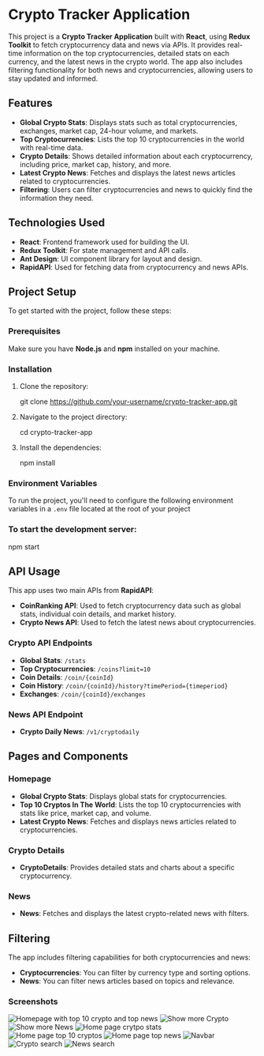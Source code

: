 # Crypto Tracker Application

This project is a **Crypto Tracker Application** built with **React**, using **Redux Toolkit** to fetch cryptocurrency data and news via APIs. It provides real-time information on the top cryptocurrencies, detailed stats on each currency, and the latest news in the crypto world. The app also includes filtering functionality for both news and cryptocurrencies, allowing users to stay updated and informed.

## Features

- **Global Crypto Stats**: Displays stats such as total cryptocurrencies, exchanges, market cap, 24-hour volume, and markets.
- **Top Cryptocurrencies**: Lists the top 10 cryptocurrencies in the world with real-time data.
- **Crypto Details**: Shows detailed information about each cryptocurrency, including price, market cap, history, and more.
- **Latest Crypto News**: Fetches and displays the latest news articles related to cryptocurrencies.
- **Filtering**: Users can filter cryptocurrencies and news to quickly find the information they need.

## Technologies Used

- **React**: Frontend framework used for building the UI.
- **Redux Toolkit**: For state management and API calls.
- **Ant Design**: UI component library for layout and design.
- **RapidAPI**: Used for fetching data from cryptocurrency and news APIs.

## Project Setup

To get started with the project, follow these steps:

### Prerequisites

Make sure you have **Node.js** and **npm** installed on your machine.

### Installation

1. Clone the repository:

    
    git clone https://github.com/your-username/crypto-tracker-app.git
    

2. Navigate to the project directory:

    
    cd crypto-tracker-app
  

3. Install the dependencies:

    
    npm install
  

### Environment Variables

To run the project, you'll need to configure the following environment variables in a `.env` file located at the root of your project

### To start the development server:

npm start 

## API Usage

This app uses two main APIs from **RapidAPI**:

- **CoinRanking API**: Used to fetch cryptocurrency data such as global stats, individual coin details, and market history.
- **Crypto News API**: Used to fetch the latest news about cryptocurrencies.

### Crypto API Endpoints

- **Global Stats**: `/stats`
- **Top Cryptocurrencies**: `/coins?limit=10`
- **Coin Details**: `/coin/{coinId}`
- **Coin History**: `/coin/{coinId}/history?timePeriod={timeperiod}`
- **Exchanges**: `/coin/{coinId}/exchanges`

### News API Endpoint

- **Crypto Daily News**: `/v1/cryptodaily`

## Pages and Components

### Homepage

- **Global Crypto Stats**: Displays global stats for cryptocurrencies.
- **Top 10 Cryptos In The World**: Lists the top 10 cryptocurrencies with stats like price, market cap, and volume.
- **Latest Crypto News**: Fetches and displays news articles related to cryptocurrencies.

### Crypto Details

- **CryptoDetails**: Provides detailed stats and charts about a specific cryptocurrency.

### News

- **News**: Fetches and displays the latest crypto-related news with filters.

## Filtering

The app includes filtering capabilities for both cryptocurrencies and news:

- **Cryptocurrencies**: You can filter by currency type and sorting options.
- **News**: You can filter news articles based on topics and relevance.

### Screenshots
![Homepage with top 10 crypto and top news](public/screenshots/fullHomepage.png)
![Show more Crypto](public/screenshots/fullCrypto.png)
![Show more News](public/screenshots/fullNews.png)
![Home page crytpo stats](public/screenshots/homepageStats.png)
![Home page top 10 cryptos](public/screenshots/homepageCrypto.png)
![Home page top news](public/screenshots/homapageNews.png)
![Navbar](public/screenshots/navbar.png)
![Crypto search](public/screenshots/cryptoFilter.png)
![News search](public/screenshots/newsFilter.png)
